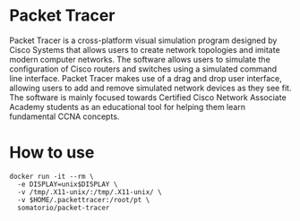# Packet Tracer
Packet Tracer is a cross-platform visual simulation program designed by Cisco Systems that allows users to create network topologies and imitate modern computer networks. The software allows users to simulate the configuration of Cisco routers and switches using a simulated command line interface. Packet Tracer makes use of a drag and drop user interface, allowing users to add and remove simulated network devices as they see fit. The software is mainly focused towards Certified Cisco Network Associate Academy students as an educational tool for helping them learn fundamental CCNA concepts. 

# How to use
```
docker run -it --rm \
  -e DISPLAY=unix$DISPLAY \
  -v /tmp/.X11-unix/:/tmp/.X11-unix/ \
  -v $HOME/.packettracer:/root/pt \
  somatorio/packet-tracer
```
